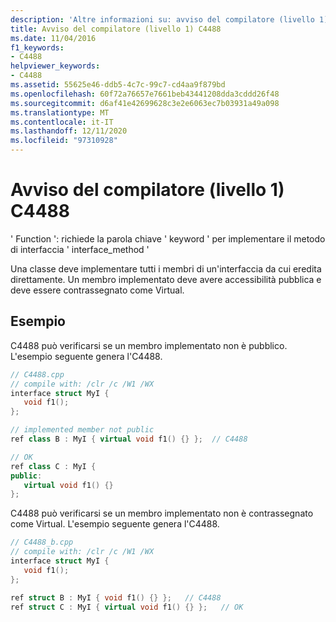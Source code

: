 ```yaml
---
description: 'Altre informazioni su: avviso del compilatore (livello 1) C4488'
title: Avviso del compilatore (livello 1) C4488
ms.date: 11/04/2016
f1_keywords:
- C4488
helpviewer_keywords:
- C4488
ms.assetid: 55625e46-ddb5-4c7c-99c7-cd4aa9f879bd
ms.openlocfilehash: 60f72a76657e7661beb43441208dda3cddd26f48
ms.sourcegitcommit: d6af41e42699628c3e2e6063ec7b03931a49a098
ms.translationtype: MT
ms.contentlocale: it-IT
ms.lasthandoff: 12/11/2020
ms.locfileid: "97310928"
---
```

# <a name="compiler-warning-level-1-c4488"></a>Avviso del compilatore (livello 1) C4488

' Function ': richiede la parola chiave ' keyword ' per implementare il metodo di interfaccia ' interface_method '

Una classe deve implementare tutti i membri di un'interfaccia da cui eredita direttamente. Un membro implementato deve avere accessibilità pubblica e deve essere contrassegnato come Virtual.

## <a name="examples"></a>Esempio

C4488 può verificarsi se un membro implementato non è pubblico. L'esempio seguente genera l'C4488.

```cpp
// C4488.cpp
// compile with: /clr /c /W1 /WX
interface struct MyI {
   void f1();
};

// implemented member not public
ref class B : MyI { virtual void f1() {} };  // C4488

// OK
ref class C : MyI {
public:
   virtual void f1() {}
};
```

C4488 può verificarsi se un membro implementato non è contrassegnato come Virtual. L'esempio seguente genera l'C4488.

```cpp
// C4488_b.cpp
// compile with: /clr /c /W1 /WX
interface struct MyI {
   void f1();
};

ref struct B : MyI { void f1() {} };   // C4488
ref struct C : MyI { virtual void f1() {} };   // OK
```
